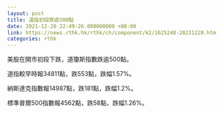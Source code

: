 ```yaml
---
layout: post
title: 道指初段跌逾500點
date: 2021-12-20 22:49:26.000000000 +08:00
link: https://news.rthk.hk/rthk/ch/component/k2/1625248-20211220.htm
categories: rthk
---
```


美股在開市初段下跌，道瓊斯指數跌逾500點。

道指較早時報34811點，跌553點，跌幅1.57%。

納斯達克指數報14987點，跌181點，跌幅1.2%。

標準普爾500指數報4562點，跌58點，跌幅1.26%。
